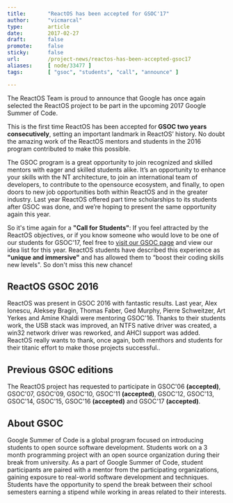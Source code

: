 ```yaml
---
title:       "ReactOS has been accepted for GSOC'17"
author:      "vicmarcal"
type:        article
date:        2017-02-27
draft:       false
promote:     false
sticky:      false
url:         /project-news/reactos-has-been-accepted-gsoc17
aliases:     [ node/33477 ]
tags:        [ "gsoc", "students", "call", "announce" ]

---
```


<p>The ReactOS Team is proud to announce that Google has once again selected the ReactOS project to be part in the upcoming 2017 Google Summer of Code.</p>
<p>This is the first time ReactOS has been accepted for<b> GSOC two years consecutively</b>, setting an important landmark in ReactOS’ history. No doubt the amazing work of the ReactOS mentors and students in the 2016 program contributed to make this possible.</p>
<p>The GSOC program is a great opportunity to join recognized and skilled mentors with eager and skilled students alike. It’s an opportunity to enhance your skills with the NT architecture, to join an international team of developers, to contribute to the opensource ecosystem, and finally, to open doors to new job opportunities both within ReactOS and in the greater industry. Last year ReactOS offered part time scholarships to its students after GSOC was done, and we’re hoping to present the same opportunity again this year.</p>
<p>So it's time again for a <b>"Call for Students"</b>: If you feel attracted by the ReactOS objectives, or if you know someone who would love to be one of our students for GSOC'17, feel free to <a href="https:///summerofcode.withgoogle.com/organizations/5423529534160896">visit our GSOC page</a> and view our idea list for this year.  ReactOS students have described this experience as <b>"unique and immersive"</b> and has allowed them to “boost their coding skills new levels". So don't miss this new chance!</p>
 

<h2> ReactOS GSOC 2016</h2> 
<p> ReactOS was present in GSOC 2016 with fantastic results. Last year, Alex Ionescu, Aleksey Bragin, Thomas Faber, Ged Murphy, Pierre Schweitzer, Art Yerkes and Amine Khaldi were mentoring GSOC'16. 
Thanks to their students work, the USB stack was improved, an NTFS native driver was created, a win32 network driver was reworked, and AHCI support was added. ReactOS really wants to thank, once again, both menthors and students for their titanic effort to make those projects successful..</p>

<h2>Previous GSOC editions </h2>
<p>The ReactOS project has requested to participate in GSOC'06 <b>(accepted)</b>, GSOC'07, GSOC'09, GSOC'10, GSOC'11 <b>(accepted)</b>, GSOC'12, GSOC'13, GSOC'14, GSOC'15, GSOC'16 <b>(accepted)</b> and GSOC'17 <b>(accepted)</b>.</p>

 <h2>About GSOC </h2>
<p> Google Summer of Code is a global program focused on introducing students to open source software development. Students work on a 3 month programming project with an open source organization during their break from university. As a part of Google Summer of Code, student participants are paired with a mentor from the participating organizations, gaining exposure to real-world software development and techniques. Students have the opportunity to spend the break between their school semesters earning a stipend while working in areas related to their interests. </p>

